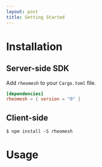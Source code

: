```yaml
---
layout: post
title: Getting Started
---
```


# Installation

## Server-side SDK
Add `rheomesh` to your `Cargo.toml` file.

```toml
[dependencies]
rheomesh = { version = "0" }
```
## Client-side
```
$ npm install -S rheomesh
```

# Usage
